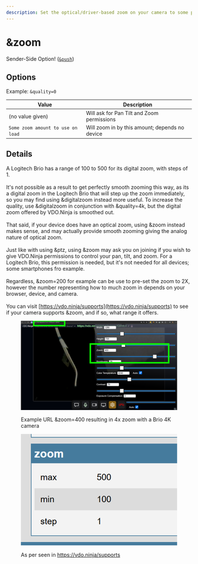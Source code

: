 ```yaml
---
description: Set the optical/driver-based zoom on your camera to some preset on start
---
```


# \&zoom

Sender-Side Option! ([`&push`](../../source-settings/push.md))

## Options

Example: `&quality=0`

| Value                             | Description                                    |
| --------------------------------- | ---------------------------------------------- |
|  (no value given)                 | Will ask for Pan Tilt and Zoom permissions     |
| `Some zoom amount to use on load` | Will zoom in by this amount; depends no device |

## Details

A Logitech Brio has a range of 100 to 500 for its digital zoom, with steps of 1.\
\
It's not possible as a result to get perfectly smooth zooming this way, as its a digital zoom in the Logitech Brio that will step up the zoom immediately, so you may find using \&digitalzoom instead more useful. To increase the quality, use \&digitalzoom in conjunction with \&quality=4k, but the digital zoom offered by VDO.Ninja is smoothed out.\
\
That said, if your device does have an optical zoom, using \&zoom instead makes sense, and may actually provide smooth zooming giving the analog nature of optical zoom.\
\
Just like with using \&ptz, using \&zoom may ask you on joining if you wish to give VDO.Ninja permissions to control your pan, tilt, and zoom. For a Logitech Brio, this permission is needed, but it's not needed for all devices; some smartphones fro example.\
\
Regardless, \&zoom=200 for example can be use to pre-set the zoom to 2X, however the number representing how to much zoom in depends on your browser, device, and camera.\
\
You can visit [https://vdo.ninja/supports](https://vdo.ninja/supports) to see if your camera supports \&zoom, and if so, what range it offers.

<figure><img src="../../.gitbook/assets/image (1) (1).png" alt=""><figcaption><p>Example URL &#x26;zoom=400 resulting in 4x zoom with a Brio 4K camera</p></figcaption></figure>

<figure><img src="../../.gitbook/assets/image (1).png" alt=""><figcaption><p>As per seen in <a href="https://vdo.ninja/supports">https://vdo.ninja/supports</a></p></figcaption></figure>
